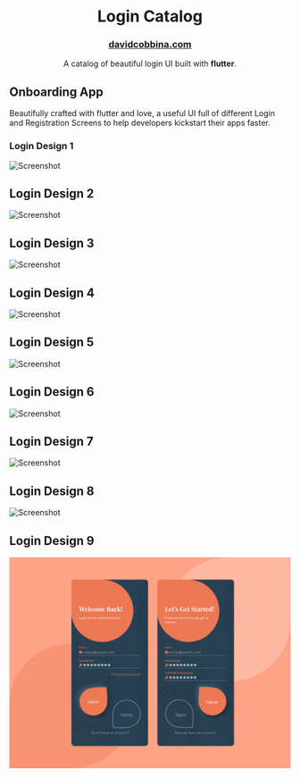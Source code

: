<h1 align="center">
   Login Catalog
</h1>
<h3 align="center">
  <a href="http://davidcobbina.com" target="_blank">davidcobbina.com</a>
</h3>
<p align="center">
    A catalog of beautiful login UI built with <strong>flutter</strong>.
</p>

## Onboarding App

Beautifully crafted with flutter and love, a useful UI full of different Login and Registration Screens
to help developers kickstart their apps faster.

### Login Design 1
![Screenshot](assets/screenshots/login1.png)

## Login Design 2
![Screenshot](assets/screenshots/login2.png )

## Login Design 3
![Screenshot](assets/screenshots/login3.png)

## Login Design 4
![Screenshot](assets/screenshots/login4.png)

## Login Design 5
![Screenshot](assets/screenshots/login5.png)

## Login Design 6
![Screenshot](assets/screenshots/login6.jpg)

## Login Design 7
![Screenshot](assets/screenshots/login7.jpg)

## Login Design 8
![Screenshot](assets/screenshots/login8.png)

## Login Design 9
![Screenshot](assets/screenshots/login9.png)

